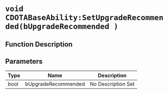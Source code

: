 # `void CDOTABaseAbility:SetUpgradeRecommended(bUpgradeRecommended )`
## Function Description

## Parameters
Type|Name|Description
--|--|--
bool|bUpgradeRecommended|No Description Set
